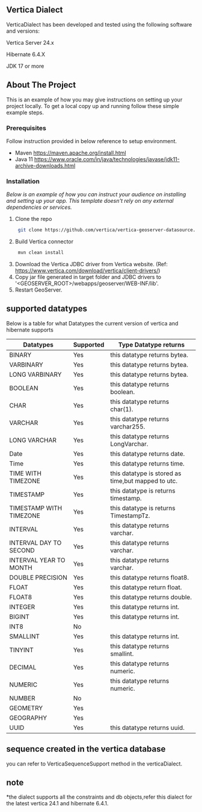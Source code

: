 
## Vertica Dialect

VerticaDialect has been developed and tested using the following software and versions:

Vertica Server 24.x

Hibernate 6.4.X

JDK 17 or more

## About The Project
This is an example of how you may give instructions on setting up your project locally.
To get a local copy up and running follow these simple example steps.

### Prerequisites

Follow instruction provided in below reference to setup environment.
* Maven
	https://maven.apache.org/install.html
* Java 11
	https://www.oracle.com/in/java/technologies/javase/jdk11-archive-downloads.html

### Installation

_Below is an example of how you can instruct your audience on installing and setting up your app. This template doesn't rely on any external dependencies or services._

1. Clone the repo
   ```sh
    git clone https://github.com/vertica/vertica-geoserver-datasource.git
   ```
2. Build Vertica connector
   ```sh
    mvn clean install
   ```
3. Download the Vertica JDBC driver from Vertica website. (Ref: https://www.vertica.com/download/vertica/client-drivers/)
4. Copy jar file generated in target folder and JDBC drivers to '<GEOSERVER_ROOT>/webapps/geoserver/WEB-INF/lib'.
5. Restart GeoServer.



## supported datatypes
Below is a table for what Datatypes the current version of vertica and hibernate supports

|                Datatypes                          | Supported   |  Type Datatype returns
| ------------------------------------------------- | ----------- |-------------------------------------------------
| BINARY                                            | Yes         | this datatype returns bytea.
| VARBINARY                                         | Yes         | this datatype returns bytea.
| LONG VARBINARY                                    | Yes         | this datatype returns bytea.
| BOOLEAN                                           | Yes         | this datatype returns boolean.
| CHAR                                              | Yes         | this datatype returns char(1).
| VARCHAR                                           | Yes         | this datatype returns varchar255.
| LONG VARCHAR                                      | Yes         | this datatype returns LongVarchar.
| Date                                              | Yes         | this datatype returns date.
| Time                                              | Yes         | this datatype returns time.
| TIME WITH TIMEZONE                                | Yes         | this datatype is stored as time,but mapped to utc.
| TIMESTAMP                                         | Yes         | this datatype is returns timestamp.
| TIMESTAMP WITH TIMEZONE                           | Yes         | this datatype is returns TimestampTz.
| INTERVAL                                          | Yes         | this datatype returns varchar.
| INTERVAL DAY TO SECOND                            | Yes         | this datatype returns varchar.
| INTERVAL YEAR TO MONTH                            | Yes         | this datatype returns varchar.
| DOUBLE PRECISION                                  | Yes         | this datatype returns float8.
| FLOAT                                             | Yes         | this datatype return float.
| FLOAT8                                            | Yes         | this datatype returns double.
| INTEGER                                           | Yes         | this datatype returns int.
| BIGINT                                            | Yes         | this datatype returns int.
| INT8                                              | No          |
| SMALLINT                                          | Yes         | this datatype returns int.
| TINYINT                                           | Yes         | this datatype returns smallint.
| DECIMAL                                           | Yes         | this datatype returns numeric.
| NUMERIC                                           | Yes         | this datatype returns numeric.
| NUMBER                                            | No          |
| GEOMETRY                                          | Yes         |
| GEOGRAPHY                                         | Yes         |
| UUID                                              | Yes         | this datatype returns uuid.

## sequence created in the vertica database
you can refer to VerticaSequenceSupport method in the verticaDialect.


## note
*the dialect supports all the constraints and db objects,refer this dialect for the latest vertica 24.1 and hibernate 6.4.1. 
